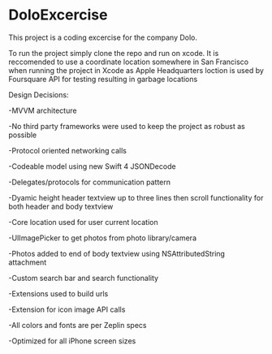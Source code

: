 # DoloExcercise

This project is a coding excercise for the company Dolo.

To run the project simply clone the repo and run on xcode.
It is reccomended to use a coordinate location somewhere in San Francisco when running the project in Xcode as Apple Headquarters loction is used by Foursquare API for testing resulting in garbage locations

Design Decisions:

-MVVM architecture

-No third party frameworks were used to keep the project as robust as possible

-Protocol oriented networking calls

-Codeable model using new Swift 4 JSONDecode

-Delegates/protocols for communication pattern

-Dyamic height header textview up to three lines then scroll functionality for both header and body textview

-Core location used for user current location

-UIImagePicker to get photos from photo library/camera

-Photos added to end of body textview using NSAttributedString attachment

-Custom search bar and search functionality

-Extensions used to build urls

-Extension for icon image API calls

-All colors and fonts are per Zeplin specs

-Optimized for all iPhone screen sizes
